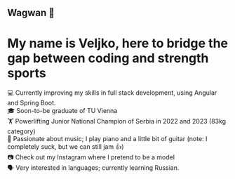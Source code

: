 ## Wagwan 👋
# My name is Veljko, here to bridge the gap between coding and strength sports  
💻 Currently improving my skills in full stack development, using Angular and Spring Boot.  
🎓 Soon-to-be graduate of TU Vienna  
🏋️ Powerlifting Junior National Champion of Serbia in 2022 and 2023 (83kg category)  
🎼 Passionate about music; I play piano and a little bit of guitar (note: I completely suck, but we can still jam 👍)  
📷 Check out my Instagram where I pretend to be a model  
🗣️ Very interested in languages; currently learning Russian.

